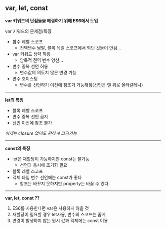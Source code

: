 ## var, let, const
__var 키워드의 단점들을 해결하기 위해 ES6에서 도입__  

var 키워드의 문제점/특징
- 함수 레벨 스코프
  - 전역변수 남발, 블록 레벨 스코프에서 되던 것들이 안됨...
- var 키워드 생략 허용
  - 암묵적 전역 변수 양산...
- 변수 중복 선언 허용
  - 변수값의 의도치 않은 변경 가능
- 변수 호이스팅
  - 변수를 선언하기 이전에 참조가 가능해짐(선언은 맨 위로 올라갈테니)
---
__let의 특징__
- 블록 레벨 스코프
- 변수 중복 선언 금지
- 선언 이전에 참조 불가

_이제는 closure 없이도 편하게 코딩가능_

---
__const의 특징__
- let은 재할당이 가능하지만 const는 불가능
  - 선언과 동시에 초기화 필요
- 블록 레벨 스코프
- 객체 타입 변수 선언에는 const가 좋다
  - 참조는 바꾸지 못하지만 property는 바꿀 수 있다.

---
__var,  let, const ??__
1. ES6를 사용한다면 var은 사용하지 않을 것
2. 재할당이 필요할 경우 let사용, 변수의 스코프는 좁게
3. 변경이 발생하지 않는 원시 값과 객체에는 const 이용   
